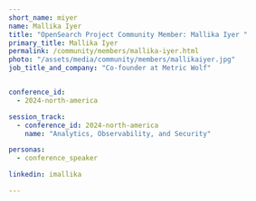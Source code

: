 ```yaml
---
short_name: miyer
name: Mallika Iyer
title: "OpenSearch Project Community Member: Mallika Iyer "
primary_title: Mallika Iyer
permalink: /community/members/mallika-iyer.html
photo: "/assets/media/community/members/mallikaiyer.jpg"
job_title_and_company: "Co-founder at Metric Wolf"


conference_id:
  - 2024-north-america

session_track:
  - conference_id: 2024-north-america
    name: "Analytics, Observability, and Security"

personas:
  - conference_speaker

linkedin: imallika

---
```

